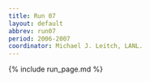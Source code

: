 ```yaml
---
title: Run 07
layout: default
abbrev: run07
period: 2006-2007
coordinator: Michael J. Leitch, LANL.
---
```

{% include run_page.md %}
